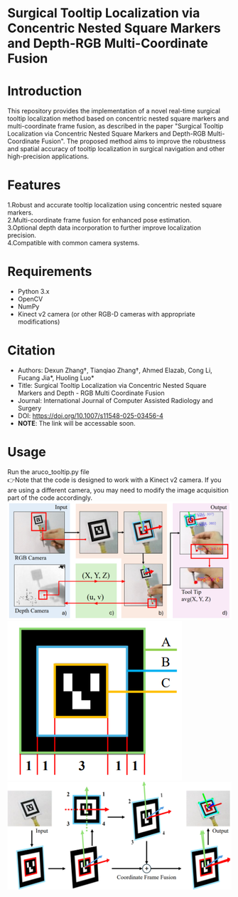 # Surgical Tooltip Localization via Concentric Nested Square Markers and Depth-RGB Multi-Coordinate Fusion
# Introduction
 This repository provides the implementation of a novel real-time surgical tooltip localization method based on concentric nested square markers and multi-coordinate frame fusion, as described in the paper "Surgical Tooltip Localization via Concentric Nested Square Markers and Depth-RGB Multi-Coordinate Fusion". The proposed method aims to improve the robustness and spatial accuracy of tooltip localization in surgical navigation and other high-precision applications.
# Features
1.Robust and accurate tooltip localization using concentric nested square markers.  
2.Multi-coordinate frame fusion for enhanced pose estimation.  
3.Optional depth data incorporation to further improve localization precision.  
4.Compatible with common camera systems.  
# Requirements
* Python 3.x  
* OpenCV  
* NumPy  
* Kinect v2 camera (or other RGB-D cameras with appropriate modifications)
# Citation
* Authors: Dexun Zhang†, Tianqiao Zhang†, Ahmed Elazab, Cong Li, Fucang Jia*, Huoling Luo*
* Title: Surgical Tooltip Localization via Concentric Nested Square Markers and Depth - RGB Multi Coordinate Fusion
* Journal: International Journal of Computer Assisted Radiology and Surgery
* DOI: https://doi.org/10.1007/s11548-025-03456-4
* **NOTE**: The link will be accessable soon.
# Usage
Run the aruco_tooltip.py file  
👉Note that the code is designed to work with a Kinect v2 camera. If you are using a different camera, you may need to modify the image acquisition part of the code accordingly.  
![Example Image](picture/1-1.PNG)  
![Example Image](picture/2-2.PNG)  
![Example Image](picture/3-3.PNG)  




